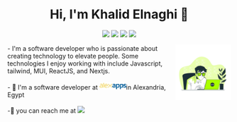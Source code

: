 <h1 align="center">Hi, I'm Khalid Elnaghi 👋</h1>
<p align="center">
  <a href="https://twitter.com/khalidelnaghii" target="_blank"><img src="https://img.shields.io/badge/twitter-%231FA1F1?style=flat&logo=twitter&logoColor=white"/></a>
  <a href="https://www.linkedin.com/in/khaidelnaghi/" target="_blank"><img src="https://img.shields.io/badge/linkedin-%230177B5?style=flat&logo=linkedin&logoColor=white"/></a>
  <a href="https://web.facebook.com/khalidelnaghi/" target="_blank"><img src="https://img.shields.io/badge/facebook-%23E4415F?style=flat&logo=facebook&color=white&logoColor=blue&labelColor=white"/></a>        
  <a href="https://www.instagram.com/khalidelnaghi" target="_blank"><img src="https://img.shields.io/badge/instagram-%23E4415F?style=flat&logo=instagram&logoColor=white"/></a>
</p>
<img
  src="https://github.com/KhalidElnaghi/KhalidElnaghi/blob/main/image.png"
  align="right"
  width="25%"
  height="25%"
  borderRadius="50px"
/>
<div> - I'm a software developer who is passionate about creating technology to elevate people. Some technologies I enjoy working with include Javascript, tailwind, MUI, ReactJS, and Nextjs.</div>
<br/>
<div>- 🔭 I'm a software developer at <a><img src="https://github.com/KhalidElnaghi/KhalidElnaghi/blob/main/company.jpg" width="60px"/></a>in Alexandria, Egypt </div>
<br/>
<div>-💬 you can reach me at <a href="mailto:khalidelnaghii@gmail.com"> <img src="https://img.shields.io/badge/gmail-fff?style=flat&logo=gmail" /> </a></div>
       
        
   
